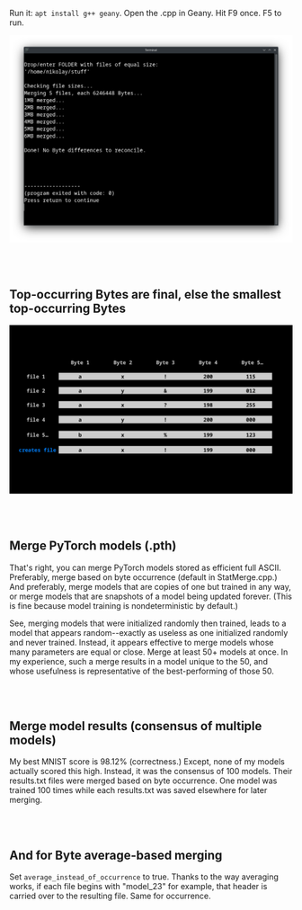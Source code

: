 Run it: ```apt install g++ geany```. Open the .cpp in Geany. Hit F9 once. F5 to run.

<p align="center">
  <img src="https://raw.githubusercontent.com/compromise-evident/StatMerge/main/Other/Terminal_2a2c24eae143b3f4a2bfe468fb732cba.png">
</p>

<br>
<br>

## Top-occurring Bytes are final, else the smallest top-occurring Bytes

<p align="center">
  <img src="https://raw.githubusercontent.com/compromise-evident/StatMerge/main/Other/What_it_does_b53a4b1452da928659635b21abd83f30418c241ee2af94802f0f30e151a99787.png">
</p>

<br>
<br>

## Merge PyTorch models (.pth)

That's right, you can merge PyTorch models stored as efficient full ASCII.
Preferably, merge based on byte occurrence (default in StatMerge.cpp.)
And preferably, merge models that are copies of one but trained in any way,
or merge models that are snapshots of a model being updated forever.
(This is fine because model training is nondeterministic by default.)

See, merging models that were initialized randomly then trained,
leads to a model that appears random--exactly as useless as
one initialized randomly and never trained.
Instead, it appears effective to merge
models whose many parameters
are equal or close.
Merge at least 50+ models at once.
In my experience, such a merge results in a model unique to the 50,
and whose usefulness is representative of the best-performing of those 50.

<br>
<br>

## Merge model results (consensus of multiple models)

My best MNIST score is 98.12% (correctness.)
Except, none of my models actually scored this high.
Instead, it was the consensus of 100 models.
Their results.txt files were merged based on byte occurrence.
One model was trained 100 times while each results.txt was saved elsewhere for later merging.

<br>
<br>

## And for Byte average-based merging

Set ```average_instead_of_occurrence``` to true.
Thanks to the way averaging works, if each file begins with "model_23"
for example, that header is carried over to the resulting file. Same for occurrence.
